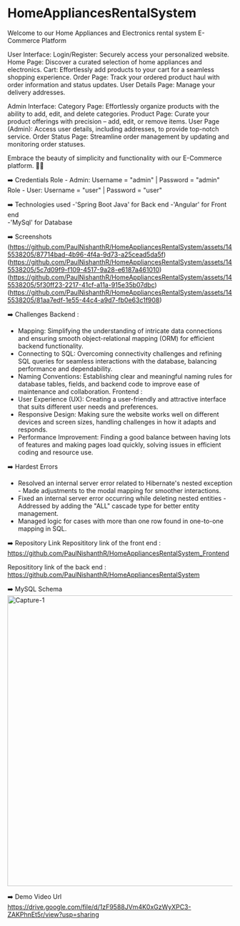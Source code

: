 # HomeAppliancesRentalSystem

Welcome to our Home Appliances and Electronics rental system E-Commerce Platform

User Interface:
Login/Register: Securely access your personalized website.
Home Page: Discover a curated selection of home appliances and electronics.
Cart: Effortlessly add products to your cart for a seamless shopping experience.
Order Page: Track your ordered product haul with order information and status updates.
User Details Page: Manage your delivery addresses.

Admin Interface:
Category Page: Effortlessly organize products with the ability to add, edit, and delete categories.
Product Page: Curate your product offerings with precision – add, edit, or remove items.
User Page (Admin): Access user details, including addresses, to provide top-notch service.
Order Status Page: Streamline order management by updating and monitoring order statuses.

Embrace the beauty of simplicity and functionality with our E-Commerce platform. 💄✨

➡️ Credentials
Role - Admin:
   Username = "admin" | Password = "admin"
Role - User: 
   Username = "user" | Password = "user"

➡️ Technologies used
  -'Spring Boot Java' for Back end 
  -'Angular' for Front end  
  -'MySql' for Database

➡️ Screenshots
(https://github.com/PaulNishanthR/HomeAppliancesRentalSystem/assets/145538205/87714bad-4b96-4f4a-9d73-a25cead5da5f)
(https://github.com/PaulNishanthR/HomeAppliancesRentalSystem/assets/145538205/5c7d09f9-f109-4517-9a28-e6187a461010)
(https://github.com/PaulNishanthR/HomeAppliancesRentalSystem/assets/145538205/5f30ff23-2217-41cf-a11a-915e35b07dbc)
(https://github.com/PaulNishanthR/HomeAppliancesRentalSystem/assets/145538205/81aa7edf-1e55-44c4-a9d7-fb0e63c1f908)

➡️ Challenges
Backend :
* Mapping: Simplifying the understanding of intricate data connections and ensuring smooth object-relational mapping (ORM) for efficient backend functionality. 
* Connecting to SQL: Overcoming connectivity challenges and refining SQL queries for seamless interactions with the database, balancing performance and dependability. 
* Naming Conventions: Establishing clear and meaningful naming rules for database tables, fields, and backend code to improve ease of maintenance and collaboration.
Frontend :
* User Experience (UX): Creating a user-friendly and attractive interface that suits different user needs and preferences.
* Responsive Design: Making sure the website works well on different devices and screen sizes, handling challenges in how it adapts and responds.
* Performance Improvement: Finding a good balance between having lots of features and making pages load quickly, solving issues in efficient coding and resource use.

➡️ Hardest Errors
* Resolved an internal server error related to Hibernate's nested exception - Made adjustments to the modal mapping for smoother interactions.
* Fixed an internal server error occurring while deleting nested entities - Addressed by adding the "ALL" cascade type for better entity management.
* Managed logic for cases with more than one row found in one-to-one mapping in SQL.

➡️ Repository Link
Reposititory link of the front end :
https://github.com/PaulNishanthR/HomeAppliancesRentalSystem_Frontend

Reposititory link of the back end :
https://github.com/PaulNishanthR/HomeAppliancesRentalSystem

➡️ MySQL Schema
<img width="651" alt="Capture-1" src="https://github.com/PaulNishanthR/HomeAppliancesRentalSystem/assets/145538205/9d85dbea-bd7e-4604-8b90-a172f8ba7e01">

➡️ Demo Video Url
https://drive.google.com/file/d/1zF9588JVm4K0xGzWyXPC3-ZAKPhnEt5r/view?usp=sharing

  
